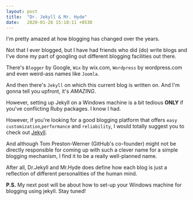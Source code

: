 ```yaml
---
layout: post
title:  "Dr. Jekyll & Mr. Hyde"
date:   2020-01-26 15:18:11 +0530
---
```

I'm pretty amazed at how blogging has changed over the years. 

Not that I ever blogged, but I have had friends who did (do) write blogs and I've done my part of googling out different blogging facilities out there.

There's `Blogger` by Google, `Wix` by wix.com, `Wordpress` by wordpress.com and even weird-ass names like `Joomla`.

And then there's `Jekyll` on which this current blog is written on. And I'm gonna tell you upfront, it's *AMAZING*.

However, setting up Jekyll on a Windows machine is a bit tedious **ONLY** if you've conflicting Ruby packages. I know I had. 

However, if you're looking for a good blogging platform that offers `easy customization`,`performance` and `reliability`, I would totally suggest you to check out [Jekyll][jekyll-site].

And although Tom Preston-Werner (GitHub's co-founder) might not be directly responsible for coming up with such a clever name for a simple blogging mechanism, I find it to be a really well-planned name. 

After all, Dr.Jekyll and Mr.Hyde does define how each blog is just a reflection of different personalities of the human mind.

**P.S.** My next post will be about how to set-up your Windows machine for blogging using jekyll. Stay tuned!

[jekyll-site]: https://jekyllrb.com